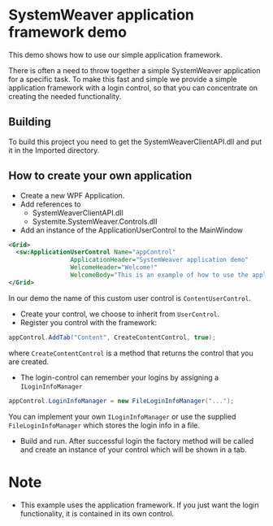 # SystemWeaver application framework demo

This demo shows how to use our simple application framework. 

There is often a need to throw together a simple SystemWeaver application for a specific task. To make this fast and simple we provide a simple application framework with a login control, so that you can concentrate on creating the needed functionality.

## Building

To build this project you need to get the SystemWeaverClientAPI.dll and put it in the Imported directory.


## How to create your own application

* Create a new WPF Application.
* Add references to 
  * SystemWeaverClientAPI.dll
  * Systemite.SystemWeaver.Controls.dll
* Add an instance of the ApplicationUserControl to the MainWindow

```xml
<Grid>
  <sw:ApplicationUserControl Name="appControl"
			     ApplicationHeader="SystemWeaver application demo"
			     WelcomeHeader="Welcome!"
			     WelcomeBody="This is an example of how to use the application framework." />
</Grid>
```
In our demo the name of this custom user control is `ContentUserControl`.

* Create your control, we choose to inherit from `UserControl`.
* Register you control with the framework:
```csharp
appControl.AddTab("Content", CreateContentControl, true);
```
where `CreateContentControl` is a method that returns the control that you are created.
* The login-control can remember your logins by assigning a `ILoginInfoManager`
```csharp
appControl.LoginInfoManager = new FileLoginInfoManager("...");
```
You can implement your own `ILoginInfoManager` or use the supplied `FileLoginInfoManager` which stores the login info in a file.
* Build and run. After successful login the factory method will be called and create an instance of your control which will be shown in a tab.

# Note

* This example uses the application framework. If you just want the login functionality, it is contained in its own control.

